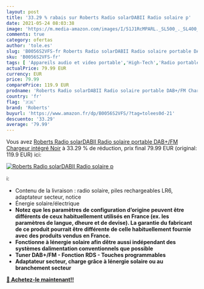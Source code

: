 ```yaml
---
layout: post
title: '33.29 % rabais sur Roberts Radio solarDABII Radio solaire p'
date: 2021-05-24 08:03:38
image: 'https://m.media-amazon.com/images/I/51J1RcMPARL._SL500_._SL400_.jpg'
comments: true
category: ofertas
author: 'tole.es'
slug: 'B0056S2VFS-fr Roberts Radio solarDABII Radio solaire portable DAB+/FM...'
sku: 'B0056S2VFS-fr'
tags: [ 'Appareils audio et video portable','High-Tech','Radio portables','roberts', ]
actualPrice: 79.99 EUR
currency: EUR
price: 79.99
comparePrice: 119.9 EUR
prodname: 'Roberts Radio solarDABII Radio solaire portable DAB+/FM Chargeur intégré Noir'
country: 'fr'
flag: '🇫🇷'
brand: 'Roberts'
buyurl: 'https://www.amazon.fr/dp/B0056S2VFS/?tag=tolees0d-21'
descuento: '33.29'
average: '79.99'
---
```


Vous avez [Roberts Radio solarDABII Radio solaire portable DAB+/FM Chargeur intégré Noir](https://www.amazon.fr/dp/B0056S2VFS/?tag=tolees0d-21)  à  33.29 % de réduction, prix final  79.99 EUR (original: 119.9 EUR) ici:

[![Roberts Radio solarDABII Radio solaire p](https://m.media-amazon.com/images/I/51J1RcMPARL._SL500_._SL400_.jpg)](https://www.amazon.fr/dp/B0056S2VFS/?tag=tolees0d-21)

ℹ️:

- Contenu de la livraison : radio solaire, piles rechargeables LR6, adaptateur secteur, notice
- Énergie solaire/électrique
- <b>Notez que les paramètres de configuration d’origine peuvent être différents de ceux habituellement utilisés en France (ex. les paramètres de langue, dheure et de devise). La garantie du fabricant de ce produit pourrait être différente de celle habituellement fournie avec des produits vendus en France.
- Fonctionne à lénergie solaire afin dêtre aussi indépendant des systèmes dalimentation conventionnels que possible
- Tuner DAB+/FM - Fonction RDS - Touches programmables
- Adaptateur secteur, charge grâce à lénergie solaire ou au branchement secteur

[🛒 Achetez-le maintenant!!](https://www.amazon.fr/dp/B0056S2VFS/?tag=tolees0d-21)

